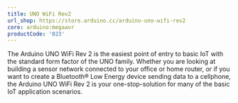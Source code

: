 ```yaml
---
title: UNO WiFi Rev2
url_shop: https://store.arduino.cc/arduino-uno-wifi-rev2
core: arduino:megaavr
productCode: '023'
---
```


The Arduino UNO WiFi Rev 2 is the easiest point of entry to basic IoT with the standard form factor of the UNO family. Whether you are looking at building a sensor network connected to your office or home router, or if you want to create a Bluetooth® Low Energy device sending data to a cellphone, the Arduino UNO WiFi Rev 2 is your one-stop-solution for many of the basic IoT application scenarios.